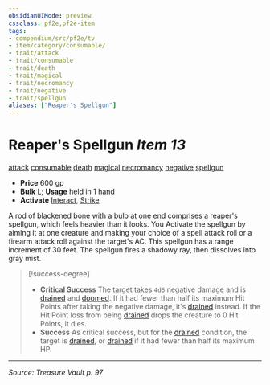 ```yaml
---
obsidianUIMode: preview
cssclass: pf2e,pf2e-item
tags:
- compendium/src/pf2e/tv
- item/category/consumable/
- trait/attack
- trait/consumable
- trait/death
- trait/magical
- trait/necromancy
- trait/negative
- trait/spellgun
aliases: ["Reaper's Spellgun"]
---
```

# Reaper's Spellgun *Item 13*  
[attack](attack.md "Attack Combat Trait")  [consumable](consumable.md "Consumable Item Trait")  [death](death.md "Death Effect Trait")  [magical](magical.md "Magical Item Trait")  [necromancy](necromancy.md "Necromancy School Trait")  [negative](negative.md "Negative Energy & Element Trait")  [spellgun](spellgun-tv.md "Spellgun Item Trait")  

- **Price** 600 gp
- **Bulk** L; **Usage** held in 1 hand
- **Activate** [Interact](interact.md), [Strike](strike.md)

A rod of blackened bone with a bulb at one end comprises a reaper's spellgun, which feels heavier than it looks. You Activate the spellgun by aiming it at one creature and making your choice of a spell attack roll or a firearm attack roll against the target's AC. This spellgun has a range increment of 30 feet. The spellgun fires a shadowy ray, then dissolves into gray mist.

> [!success-degree] 
> - **Critical Success** The target takes `4d6` negative damage and is [drained](conditions.md#Drained) and [doomed](conditions.md#Doomed). If it had fewer than half its maximum Hit Points after taking the negative damage, it's [drained](conditions.md#Drained) instead. If the Hit Point loss from being [drained](conditions.md#Drained) drops the creature to 0 Hit Points, it dies.
> - **Success** As critical success, but for the [drained](conditions.md#Drained) condition, the target is [drained](conditions.md#Drained), or [drained](conditions.md#Drained) if it had fewer than half its maximum HP.


---
*Source: Treasure Vault p. 97*